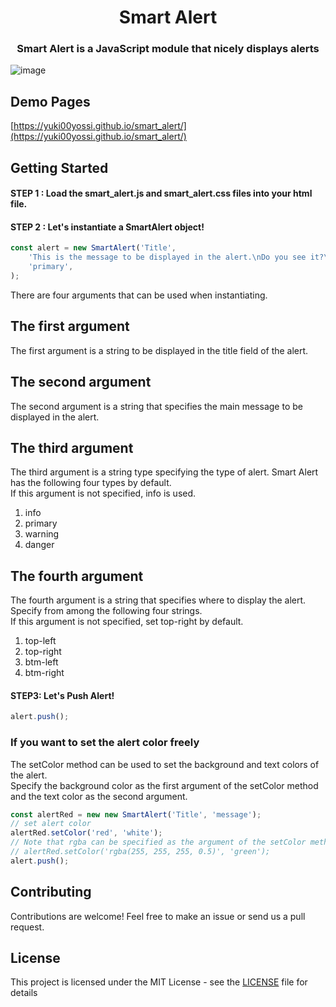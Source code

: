 <div align="center">
  <h1> Smart Alert </h1>
  <h3> Smart Alert is a JavaScript module that nicely displays alerts </h3>
   
</div>

![image](https://user-images.githubusercontent.com/44756367/225328314-c8a0ab73-f1f2-42ce-9cef-f60818331634.gif)


## Demo Pages
[https://yuki00yossi.github.io/smart_alert/](https://yuki00yossi.github.io/smart_alert/)

## Getting Started
#### STEP 1 : Load the smart_alert.js and smart_alert.css files into your html file.  
#### STEP 2 : Let's instantiate a SmartAlert object!  
```javascript
const alert = new SmartAlert('Title',
    'This is the message to be displayed in the alert.\nDo you see it?\nWell, get started and you too can use this great module!',
    'primary',
);
```  
There are four arguments that can be used when instantiating.  
## The first argument
The first argument is a string to be displayed in the title field of the alert.
## The second argument
The second argument is a string that specifies the main message to be displayed in the alert.
## The third argument
The third argument is a string type specifying the type of alert.
Smart Alert has the following four types by default.  
If this argument is not specified, info is used.
1. info
2. primary
3. warning
4. danger
## The fourth argument
The fourth argument is a string that specifies where to display the alert.  
Specify from among the following four strings.  
If this argument is not specified, set top-right by default.  
1. top-left
2. top-right
3. btm-left
4. btm-right

#### STEP3: Let's Push Alert!
```javascript
alert.push();
```  

### If you want to set the alert color freely
The setColor method can be used to set the background and text colors of the alert.  
Specify the background color as the first argument of the setColor method and the text color as the second argument.  
```javascript
const alertRed = new new SmartAlert('Title', 'message');
// set alert color
alertRed.setColor('red', 'white');
// Note that rgba can be specified as the argument of the setColor method, as shown below.
// alertRed.setColor('rgba(255, 255, 255, 0.5)', 'green');
alert.push();
```  

## Contributing
Contributions are welcome!
Feel free to make an issue or send us a pull request.

## License

This project is licensed under the MIT License - see the [LICENSE](LICENSE) file for details
